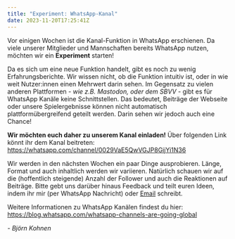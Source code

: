 ```yaml
---
title: "Experiment: WhatsApp-Kanal"
date: 2023-11-20T17:25:41Z
---
```


Vor einigen Wochen ist die Kanal-Funktion in WhatsApp erschienen. Da viele unserer Mitglieder und Mannschaften bereits WhatsApp nutzen, möchten wir ein **Experiment** starten!

Da es sich um eine neue Funktion handelt, gibt es noch zu wenig Erfahrungsberichte. Wir wissen nicht, ob die Funktion intuitiv ist, oder in wie weit Nutzer:innen einen Mehrwert darin sehen.
Im Gegensatz zu vielen anderen Plattformen _- wie z.B. Mastodon, oder dem SBVV -_ gibt es für WhatsApp Kanäle keine Schnittstellen. Das bedeutet, Beiträge der Webseite oder unsere Spielergebnisse können nicht automatisch plattformübergreifend geteilt werden. Darin sehen wir jedoch auch eine Chance!

**Wir möchten euch daher zu unserem Kanal einladen!** Über folgenden Link könnt ihr dem Kanal beitreten:
<https://whatsapp.com/channel/0029VaE5QwVGJP8GijYi1N36>

Wir werden in den nächsten Wochen ein paar Dinge ausprobieren. Länge, Format und auch inhaltlich werden wir variieren. Natürlich schauen wir auf die (hoffentlich steigende) Anzahl der Follower und auch die Reaktionen auf Beiträge. Bitte gebt uns darüber hinaus Feedback und teilt euren Ideen, indem ihr mir (per WhatsApp Nachricht) oder [Email](bjoern@vcmuellheim.de) schreibt.

Weitere Informationen zu WhatsApp Kanälen findest du hier: <https://blog.whatsapp.com/whatsapp-channels-are-going-global>

_- Björn Kohnen_
